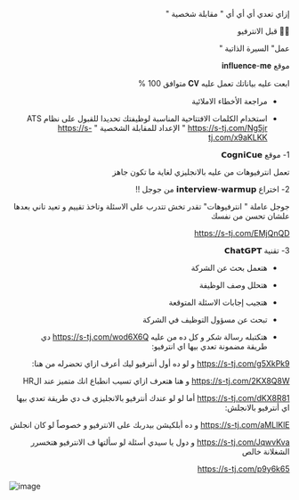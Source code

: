 
<div align="right", dir="rtl", lang="ar">

إزاي تعدي أي أي أي " مقابلة شخصية "

🚨🚨 قبل الانترفيو

 عمل" السيرة الذاتية "
 
موقع 𝐢𝐧𝐟𝐥𝐮𝐞𝐧𝐜𝐞-𝐦𝐞 

 ابعت عليه بياناتك تعمل عليه 𝐂𝐕 متوافق 100 % 
 
- مراجعة الأخطاء الاملائية
 
- استخدام الكلمات الافتتاحية المناسبة لوظيفتك تحديدا للقبول على نظام ATS
https://s-tj.com/Ng5jr
 " الإعداد للمقابلة الشخصية "
https://s-tj.com/x9aKLKK

1- موقع 𝗖𝗼𝗴𝗻𝗶𝗖𝘂𝗲

تعمل انترفيوهات من عليه بالانجليزي لغاية ما تكون جاهز

2- اختراع 𝗶𝗻𝘁𝗲𝗿𝘃𝗶𝗲𝘄-𝘄𝗮𝗿𝗺𝘂𝗽 من جوجل !!

جوجل عاملة " انترفيوهات" تقدر تخش تتدرب على الاسئلة وتاخذ تقييم و تعيد تاني بعدها علشان تحسن من نفسك

https://s-tj.com/EMjQnQD

3- تقنية 𝗖𝗵𝗮𝘁𝗚𝗣𝗧


- هتعمل بحث عن الشركة
  
- هتحلل وصف الوظيفة
- هتجيب إجابات الاسئلة المتوقعة
- تبحث عن مسؤول التوظيف في الشركة
- هتكتبله رسالة شكر
و كل ده من عليه
https://s-tj.com/wod6X6Q
دي طريقة مضمونة تعدي بيها اي انترفيو:

https://s-tj.com/g5XkPk9
و لو ده أول أنترفيو ليك أعرف ازاي تحضرله من هنا:

https://s-tj.com/2KX8Q8W
و هنا هتعرف ازاي تسيب انطباع انك متميز عند الHR

https://s-tj.com/dKX8R81
أما لو لو عندك أنترفيو بالانجليزي ف دي طريقة تعدي بيها اي أنترفيو بالانجلش:

https://s-tj.com/aMLlKlE
و ده أبلكيشن بيدربك على الانترفيو و خصوصاً لو كان انجلش

https://s-tj.com/JqwvKva
و دول يا سيدي أسئلة لو سألتها ف الانترفيو هتخسرر الشغلانة خالص

https://s-tj.com/p9y6k65
 
</div>

![image](https://github.com/user-attachments/assets/b757178a-ec96-417c-a826-d38f5756492d)
